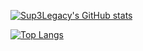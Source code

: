 [![Sup3Legacy's GitHub stats](https://github-readme-stats.vercel.app/api?username=Sup3Legacy&theme=blue-green&count_private=true&show_icons=true)](https://github.com/anuraghazra/github-readme-stats)

[![Top Langs](https://github-readme-stats.vercel.app/api/top-langs/?username=Sup3Legacy&theme=blue-green&count_private=true&show_icons=true)](https://github.com/anuraghazra/github-readme-stats)


<!--
**Sup3Legacy/Sup3Legacy** is a ✨ _special_ ✨ repository because its `README.md` (this file) appears on your GitHub profile.

Here are some ideas to get you started:

- 🔭 I’m currently working on ...
- 🌱 I’m currently learning ...
- 👯 I’m looking to collaborate on ...
- 🤔 I’m looking for help with ...
- 💬 Ask me about ...
- 📫 How to reach me: ...
- 😄 Pronouns: ...
- ⚡ Fun fact: ...
-->
